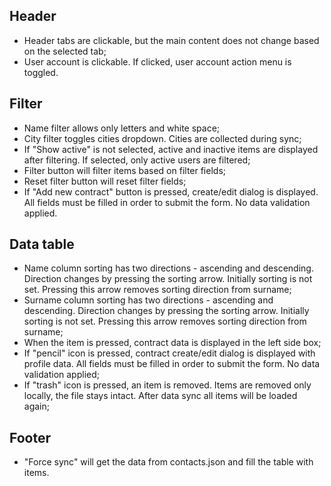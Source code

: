## Header
- Header tabs are clickable, but the main content does not change based on the selected tab;
- User account is clickable. If clicked, user account action menu is toggled.

## Filter
- Name filter allows only letters and white space;
- City filter toggles cities dropdown. Cities are collected during sync;
- If "Show active" is not selected, active and inactive items are displayed after filtering. If selected, only active users are filtered;
- Filter button will filter items based on filter fields;
- Reset filter button will reset filter fields;
- If "Add new contract" button is pressed, create/edit dialog is displayed. All fields must be filled in order to submit the form. No data validation applied.

## Data table
- Name column sorting has two directions - ascending and descending. Direction changes by pressing the sorting arrow. Initially sorting is not set. Pressing this arrow removes sorting direction from surname;
- Surname column sorting has two directions - ascending and descending. Direction changes by pressing the sorting arrow. Initially sorting is not set. Pressing this arrow removes sorting direction from surname;
- When the item is pressed, contract data is displayed in the left side box;
- If "pencil" icon is pressed, contract create/edit dialog is displayed with profile data. All fields must be filled in order to submit the form. No data validation applied;
- If "trash" icon is pressed, an item is removed. Items are removed only locally, the file stays intact. After data sync all items will be loaded again;

## Footer
- "Force sync" will get the data from contacts.json and fill the table with items.
